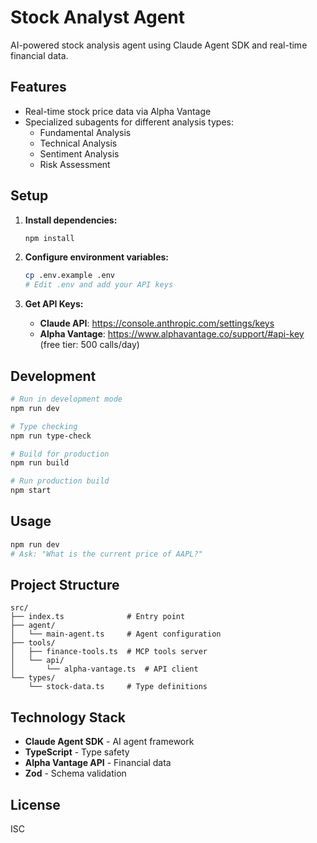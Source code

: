 # Stock Analyst Agent

AI-powered stock analysis agent using Claude Agent SDK and real-time financial data.

## Features

- Real-time stock price data via Alpha Vantage
- Specialized subagents for different analysis types:
  - Fundamental Analysis
  - Technical Analysis
  - Sentiment Analysis
  - Risk Assessment

## Setup

1. **Install dependencies:**

   ```bash
   npm install
   ```

2. **Configure environment variables:**

   ```bash
   cp .env.example .env
   # Edit .env and add your API keys
   ```

3. **Get API Keys:**
   - **Claude API**: https://console.anthropic.com/settings/keys
   - **Alpha Vantage**: https://www.alphavantage.co/support/#api-key (free tier: 500 calls/day)

## Development

```bash
# Run in development mode
npm run dev

# Type checking
npm run type-check

# Build for production
npm run build

# Run production build
npm start
```

## Usage

```bash
npm run dev
# Ask: "What is the current price of AAPL?"
```

## Project Structure

```
src/
├── index.ts              # Entry point
├── agent/
│   └── main-agent.ts     # Agent configuration
├── tools/
│   ├── finance-tools.ts  # MCP tools server
│   └── api/
│       └── alpha-vantage.ts  # API client
└── types/
    └── stock-data.ts     # Type definitions
```

## Technology Stack

- **Claude Agent SDK** - AI agent framework
- **TypeScript** - Type safety
- **Alpha Vantage API** - Financial data
- **Zod** - Schema validation

## License

ISC

